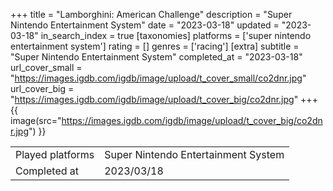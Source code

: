 +++
title = "Lamborghini: American Challenge"
description = "Super Nintendo Entertainment System"
date = "2023-03-18"
updated = "2023-03-18"
in_search_index = true
[taxonomies]
platforms = ['super nintendo entertainment system']
rating = []
genres = ['racing']
[extra]
subtitle = "Super Nintendo Entertainment System"
completed_at = "2023-03-18"
url_cover_small = "https://images.igdb.com/igdb/image/upload/t_cover_small/co2dnr.jpg"
url_cover_big = "https://images.igdb.com/igdb/image/upload/t_cover_big/co2dnr.jpg"
+++
{{ image(src="https://images.igdb.com/igdb/image/upload/t_cover_big/co2dnr.jpg") }}

|              |            |
| ------------ | ---------- |
| Played platforms    | Super Nintendo Entertainment System |
| Completed at | 2023/03/18 |

